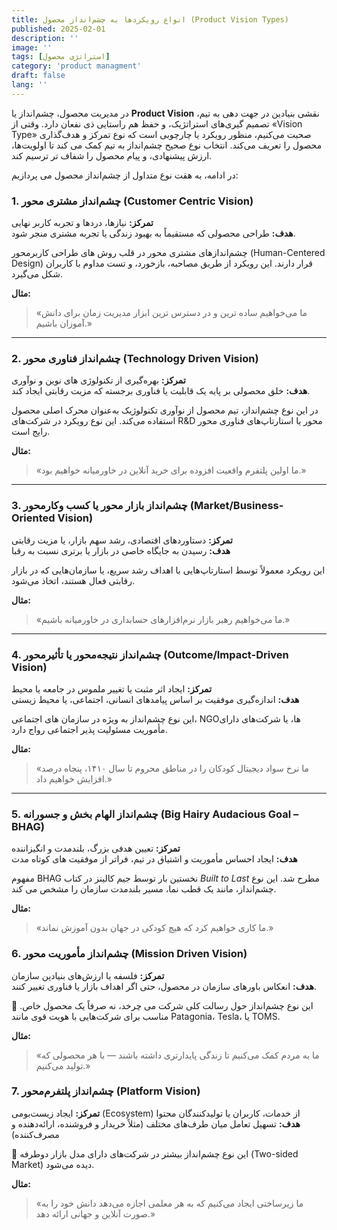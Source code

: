 ```yaml
---
title: انواع رویکردها به چشم‌انداز محصول (Product Vision Types)
published: 2025-02-01
description: ''
image: ''
tags: [استراتژی محصول]
category: 'product managment'
draft: false
lang: ''
---
```


در مدیریت محصول، چشم‌انداز یا **Product Vision** نقشی بنیادین در جهت‌ دهی به تیم، تصمیم‌ گیری‌های استراتژیک، و حفظ هم‌ راستایی ذی‌ نفعان دارد. وقتی از «Vision Type» صحبت می‌کنیم، منظور رویکرد یا چارچوبی است که نوع تمرکز و هدف‌گذاری محصول را تعریف می‌کند. انتخاب نوع صحیح چشم‌انداز به تیم کمک می‌ کند تا اولویت‌ها، ارزش پیشنهادی، و پیام محصول را شفاف‌ تر ترسیم کند.

در ادامه، به هقت نوع متداول از چشم‌انداز محصول می‌ پردازیم:

### 1. چشم‌انداز مشتری‌ محور (Customer Centric Vision)

**تمرکز:** نیازها، دردها و تجربه کاربر نهایی  
**هدف:** طراحی محصولی که مستقیماً به بهبود زندگی یا تجربه مشتری منجر شود.

چشم‌اندازهای مشتری‌ محور در قلب روش‌ های طراحی کاربرمحور (Human-Centered Design) قرار دارند. این رویکرد از طریق مصاحبه، بازخورد، و تست مداوم با کاربران شکل می‌گیرد.

**مثال:**

> «ما می‌خواهیم ساده‌ ترین و در دسترس‌ ترین ابزار مدیریت زمان برای دانش‌ آموزان باشیم.»

---

### 2. چشم‌انداز فناوری‌ محور (Technology Driven Vision)

**تمرکز:** بهره‌گیری از تکنولوژی‌ های نوین و نوآوری  
**هدف:** خلق محصولی بر پایه یک قابلیت یا فناوری برجسته که مزیت رقابتی ایجاد کند.

در این نوع چشم‌انداز، تیم محصول از نوآوری تکنولوژیک به‌عنوان محرک اصلی محصول استفاده می‌کند. این نوع رویکرد در شرکت‌های R&D محور یا استارتاپ‌های فناوری‌ محور رایج است.

**مثال:**

> «ما اولین پلتفرم واقعیت افزوده برای خرید آنلاین در خاورمیانه خواهیم بود.»

---

### 3. چشم‌انداز بازار محور یا کسب‌ وکارمحور (Market/Business-Oriented Vision)

**تمرکز:** دستاوردهای اقتصادی، رشد سهم بازار، یا مزیت رقابتی  
**هدف:** رسیدن به جایگاه خاصی در بازار یا برتری نسبت به رقبا

این رویکرد معمولاً توسط استارتاپ‌هایی با اهداف رشد سریع، یا سازمان‌هایی که در بازار رقابتی فعال هستند، اتخاذ می‌شود.

**مثال:**

> «ما می‌خواهیم رهبر بازار نرم‌افزارهای حسابداری در خاورمیانه باشیم.»

---

### 4. چشم‌انداز نتیجه‌محور یا تأثیرمحور (Outcome/Impact-Driven Vision)

**تمرکز:** ایجاد اثر مثبت یا تغییر ملموس در جامعه یا محیط  
**هدف:** اندازه‌گیری موفقیت بر اساس پیامدهای انسانی، اجتماعی، یا محیط‌ زیستی

این نوع چشم‌انداز به‌ ویژه در سازمان‌ های اجتماعی، NGOها، یا شرکت‌های دارای مأموریت مسئولیت‌ پذیر اجتماعی رواج دارد.

**مثال:**

> «ما نرخ سواد دیجیتال کودکان را در مناطق محروم تا سال ۱۴۱۰، پنجاه درصد افزایش خواهیم داد.»

---

### 5. چشم‌انداز الهام‌ بخش و جسورانه (Big Hairy Audacious Goal – BHAG)

**تمرکز:** تعیین هدفی بزرگ، بلندمدت و انگیزاننده  
**هدف:** ایجاد احساس مأموریت و اشتیاق در تیم، فراتر از موفقیت‌ های کوتاه‌ مدت

مفهوم BHAG نخستین‌ بار توسط جیم کالینز در کتاب _Built to Last_ مطرح شد. این نوع چشم‌انداز، مانند یک قطب‌ نما، مسیر بلندمدت سازمان را مشخص می‌ کند.

**مثال:**

> «ما کاری خواهیم کرد که هیچ کودکی در جهان بدون آموزش نماند.»

### 6. چشم‌انداز مأموریت‌ محور (Mission Driven Vision)

**تمرکز:** فلسفه یا ارزش‌های بنیادین سازمان  
**هدف:** انعکاس باورهای سازمان در محصول، حتی اگر اهداف بازار یا فناوری تغییر کنند.

🔹 این نوع چشم‌انداز حول رسالت کلی شرکت می‌ چرخد، نه صرفاً یک محصول خاص. مناسب برای شرکت‌هایی با هویت قوی مانند Patagonia، Tesla، یا TOMS.

**مثال:**

> «ما به مردم کمک می‌کنیم تا زندگی پایدارتری داشته باشند — با هر محصولی که تولید می‌کنیم.»

### 7. چشم‌انداز پلتفرم‌محور (Platform Vision)

**تمرکز:** ایجاد زیست‌بومی (Ecosystem) از خدمات، کاربران یا تولیدکنندگان محتوا  
**هدف:** تسهیل تعامل میان طرف‌های مختلف (مثلاً خریدار و فروشنده، ارائه‌دهنده و مصرف‌کننده)

🔹 این نوع چشم‌انداز بیشتر در شرکت‌های دارای مدل بازار دوطرفه (Two-sided Market) دیده می‌شود.

**مثال:**

> «ما زیرساختی ایجاد می‌کنیم که به هر معلمی اجازه می‌دهد دانش خود را به صورت آنلاین و جهانی ارائه دهد.»
